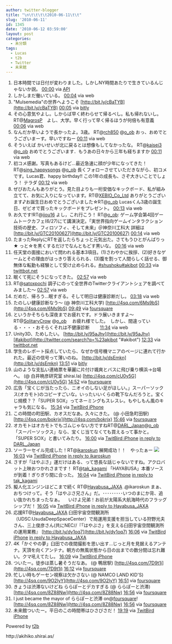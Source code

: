 ```yaml
---
author: twitter-blogger
title: "\n\t\t\t\t2010-06-11\t\t"
slug: '2010-06-11'
id: 1345
date: '2010-06-12 03:59:00'
layout: post
categories:
  - 未分類
tags:
  - Lucas
  - t2b
  - Twitter
  - 未来館
---
```


<div>

1.  <span><span>日本時間では日付が変わりました。しかしNY時間あたりで生きているんじゃないか説。</span> <span>[<span>00:00</span>](http://twitter.com/o_ob/status/15855999616) <span>via [API](http://apiwiki.twitter.com/)</span></span></span>
2.  <span><span>しかしまだ働いている。</span> <span>[<span>00:04</span>](http://twitter.com/o_ob/status/15856271536) <span>via web</span></span></span>
3.  <span><span>"Mulsemedia"の世界へようこそ [http://bit.ly/cBaTYB](http://bit.ly/cBaTYB)</span> <span>[<span>00:05</span>](http://twitter.com/o_ob/status/15856301304) <span>via [bitly](http://bit.ly)</span></span></span>
4.  <span><span>その心意気やよし。しからば早く終わらせて帰るべし。私も帰れないし。 RT@[MagrosP](http://twitter.com/MagrosP "MagrosP")　よし、大学。早く行って早く帰るほうが何倍も有意義</span> <span>[<span>00:06</span>](http://twitter.com/o_ob/status/15856389108) <span>via web</span></span></span>
5.  <span><span>なんだか早いようで長かったよ。3歳。 RT@[rch850](http://twitter.com/rch850 "rch850") @[o_ob](http://twitter.com/o_ob "o_ob") おっ、おめでとうございまーす。早いですねー</span> <span>[<span>00:11</span>](http://twitter.com/o_ob/status/15856699386) <span>via web</span></span></span>
6.  <span><span>そういえば かいせいが北に戻るとは想像もしてなかったな。 RT@[kaisei3](http://twitter.com/kaisei3 "kaisei3") @[o_ob](http://twitter.com/o_ob "o_ob") おめでとうございます．もうあの日々から三年も経ちますか</span> <span>[<span>00:11</span>](http://twitter.com/o_ob/status/15856740188) <span>via web</span></span></span>
7.  <span><span>初コメ感謝。写真もあるけど…最近急速に顔が少年になってきた！ RT@[sing_happysongs](http://twitter.com/sing_happysongs "sing_happysongs") @[o_ob](http://twitter.com/o_ob "o_ob") 長くフォローさせていただきながら、初コメです。Lucas君、happy birthday!! この1年の成長も、さぞ大きいことでしょう！ テラダ</span> <span>[<span>00:12</span>](http://twitter.com/o_ob/status/15856805780) <span>via web</span></span></span>
8.  <span><span>ぜびおたんもありがとう。見た目よりも一桁安価なキックボード、私が組み立てて、お気に入りになっています。RT@[XEBIO_Co_Ltd](http://twitter.com/XEBIO_Co_Ltd "XEBIO_Co_Ltd") ありがとうございます♪お誕生日おめでとうございました☆RT@[o_ob](http://twitter.com/o_ob "o_ob") Lucasくん3歳の誕生日、ゼビオで買ったキックボードをプレゼント。</span> <span>[<span>00:13</span>](http://twitter.com/o_ob/status/15856868418) <span>via web</span></span></span>
9.  <span><span>お久です!RT@[iiou16](http://twitter.com/iiou16 "iiou16") よし，これ行こう！ RT@[o_ob](http://twitter.com/o_ob "o_ob"): ゲーム学会第4回ゲームトークカフェ(6/27)にて講演決定。「実世界指向ゲームインタラクション技術の歴史、フィロソフィ、そして未来」＠神奈川工科大 詳細は [http://bit.ly/GTC20100627](http://bit.ly/GTC20100627)</span> <span>[<span>00:14</span>](http://twitter.com/o_ob/status/15856923834) <span>via web</span></span></span>
10.  <span><span>たまったReplyにRTを返したらちょっと元気出た。さてもうひとがんばりっ★ っと☆を黒くするだけでなんともどす黒いな。</span> <span>[<span>00:16</span>](http://twitter.com/o_ob/status/15857053861) <span>via web</span></span></span>
11.  <span><span>任天堂の面接において問われる基本3項目。(1)さわやかに挨拶、(2)好きなゲームとその理由がはっきり答えられる、(3)腹を割って人間らしく話せる、御無体な転勤も経験として受け止められる。[#shushoku](http://twitter.com/search?q=%23shushoku "#shushoku")[#akibot](http://twitter.com/search?q=%23akibot "#akibot")</span> <span>[<span>00:33</span>](http://twitter.com/o_ob/status/15858222851) <span>via [twittbot.net](http://twittbot.net/)</span></span></span>
12.  <span><span>眠くて死にそうになってきた。</span> <span>[<span>02:57</span>](http://twitter.com/o_ob/status/15867354273) <span>via web</span></span></span>
13.  <span><span>RT@[satoxpochi](http://twitter.com/satoxpochi "satoxpochi") 調子にのって全世界のTwitterクライアントシェアを調べてみました〜</span> <span>[<span>02:57</span>](http://twitter.com/o_ob/status/15867385305) <span>via web</span></span></span>
14.  <span><span>だめだ、帰ろう…眠すぎる。そして明日は健康診断だし。</span> <span>[<span>03:18</span>](http://twitter.com/o_ob/status/15868600434) <span>via web</span></span></span>
15.  <span><span>たのしい健康診断なう〜 (@ 神奈川工科大学) [http://4sq.com/6Ms9bS](http://4sq.com/6Ms9bS)</span> <span>[<span>09:49</span>](http://twitter.com/o_ob/status/15890913867) <span>via [foursquare](http://foursquare.com)</span></span></span>
16.  <span><span>というかそちらも深夜までお疲れです。ドラ展いきますよ～ RT@[SolitaryCrow](http://twitter.com/SolitaryCrow "SolitaryCrow") @[o_ob](http://twitter.com/o_ob "o_ob") 　お疲れ様でした。　しかし、間違っている・・・・おそらくそれは不健康診断　　</span> <span>[<span>11:34</span>](http://twitter.com/o_ob/status/15897307613) <span>via web</span></span></span>
17.  <span><span>Unity3D、ためしたい。 [http://bit.ly/95aJhv](http://bit.ly/95aJhv)[#akibot](http://twitter.com/search?q=%23akibot "#akibot")</span> <span>[<span>12:33</span>](http://twitter.com/o_ob/status/15901135150) <span>via [twittbot.net](http://twittbot.net/)</span></span></span>
18.  <span><span>学生のレポート採点していたら、なぜか信号機マニアのページに連れて行かれた。最近の信号って薄いのね。 [http://bit.ly/dsEmkn](http://bit.ly/dsEmkn)</span> <span>[<span>13:51</span>](http://twitter.com/o_ob/status/15905549111) <span>via [bitly](http://bit.ly)</span></span></span>
19.  <span><span>山のような支払い連絡票を華麗に片付け颯爽とバスに飛び乗り横浜→台場へ。 (@ 白井暁彦研究室 shirai.la) [http://4sq.com/cU0y5G](http://4sq.com/cU0y5G)</span> <span>[<span>14:52</span>](http://twitter.com/o_ob/status/15908301927) <span>via [foursquare](http://foursquare.com)</span></span></span>
20.  <span><span>広告「宝くじが当たったら、ニオイのしない足がほしい。」スーパーソックス(オカモト)のコピーすごいな。いったいいくらの靴下なんだろうと。宝くじ規模？？「SUPER SOX」ってネーミングもスレスレ。もやしもん風のキャラも気になる。</span> <span>[<span>15:34</span>](http://twitter.com/o_ob/status/15910041176) <span>via [TwitBird iPhone](http://www.nibirutech.com)</span></span></span>
21.  <span><span>この時間の町田駅、カオスだなあ。久々にきた。 (@ 小田急町田駅) [http://4sq.com/bokrjx](http://4sq.com/bokrjx)</span> <span>[<span>15:46</span>](http://twitter.com/o_ob/status/15910508846) <span>via [foursquare](http://foursquare.com)</span></span></span>
22.  <span><span>オカモトはオカモトでもゴムじゃない方ですねRT@[DARL_Japan](http://twitter.com/DARL_Japan "DARL_Japan")@[o_ob](http://twitter.com/o_ob "o_ob") 「スーパーソックス」なら、宝くじ当てなくても買えるって事かと。「SUPER S○X」と書いてみたり。</span> <span>[<span>16:00</span>](http://twitter.com/o_ob/status/15911034886) <span>via [TwitBird iPhone](http://www.nibirutech.com)</span> [in reply to DARL_Japan](http://twitter.com/DARL_Japan/status/15910467088)</span></span>
23.  <span><span>ソーラーセイル完成した！RT@[ikaroskun](http://twitter.com/ikaroskun "ikaroskun") 展開成功！！　やったぁー [![](http://twitpic.com/show/thumb/1vovww)](http://twitpic.com/1vovww)</span> <span>[<span>16:03</span>](http://twitter.com/o_ob/status/15911160750) <span>via [TwitBird iPhone](http://www.nibirutech.com)</span> [ in reply to ikaroskun](http://twitter.com/ikaroskun/status/15896146323)</span></span>
24.  <span><span>さすが「はやぶさ」運だけはある、って悠長な話じゃないですね。アクロバット上映おつかれさまです！ RT@[tak_kagami](http://twitter.com/tak_kagami "tak_kagami") 「HAYABUSA」本番ソースが到着！ぎりぎり間に合った。</span> <span>[<span>16:04</span>](http://twitter.com/o_ob/status/15911209355) <span>via [TwitBird iPhone](http://www.nibirutech.com)</span> [in reply to tak_kagami](http://twitter.com/tak_kagami/status/15898789612)</span></span>
25.  <span><span>擬人化エンジンはどこまで続く RT@[Hayabusa_JAXA](http://twitter.com/Hayabusa_JAXA "Hayabusa_JAXA") .@ikaroskun まぁ、おちつけって。そう「はやぶさ兄さん」だ。･････････いつのまにか背、追い抜かれちまったなぁ。 　いけよ兄弟！お前が太陽系大航海時代のフラッグシップだ！</span> <span>[<span>16:05</span>](http://twitter.com/o_ob/status/15911261535) <span>via [TwitBird iPhone](http://www.nibirutech.com)</span> [in reply to Hayabusa_JAXA](http://twitter.com/Hayabusa_JAXA/status/15900404353)</span></span>
26.  <span><span>応援RT@[Hayabusa_JAXA](http://twitter.com/Hayabusa_JAXA "Hayabusa_JAXA") 臼田宇宙空間観測所（UDSC:UsudaDeepSpaceCenter）で局運用支援を担当している狩野光夫さん、三上俊彦さん(共にNEC//『「はやぶさ」を支える臼田宇宙空間観測所の運用業務』 [http://bit.ly/dy1oq7](http://bit.ly/dy1oq7)</span> <span>[<span>16:06</span>](http://twitter.com/o_ob/status/15911302892) <span>via [TwitBird iPhone](http://www.nibirutech.com)</span> [in reply to Hayabusa_JAXA](http://twitter.com/Hayabusa_JAXA/status/15902347129)</span></span>
27.  <span><span>4K「かぐやの夢」臼田での夜間撮影を思い出す...じっと月を見据えるアンテナ。天頂を向くアンテナ。朝方の無風状態から日の出までの数分間は忘れ難い。クマ吼えてたし。</span> <span>[<span>16:09</span>](http://twitter.com/o_ob/status/15911399759) <span>via [TwitBird iPhone](http://www.nibirutech.com)</span></span></span>
28.  <span><span>ついたー。徒歩は蒸し暑そうだなあ。 (@ 鴨居駅) [http://4sq.com/7D9t1i](http://4sq.com/7D9t1i)</span> <span>[<span>16:12</span>](http://twitter.com/o_ob/status/15911518059) <span>via [foursquare](http://foursquare.com)</span></span></span>
29.  <span><span>忙しい時もゲーセン視察は欠かさない (@ NAMCO LAND KID'S) [http://4sq.com/9O2IyY](http://4sq.com/9O2IyY)</span> <span>[<span>16:51</span>](http://twitter.com/o_ob/status/15912955972) <span>via [foursquare](http://foursquare.com)</span></span></span>
30.  <span><span>きょうは渋滞ないけどね ららぽーとデカすぎる (@ ららぽーと渋滞) [http://4sq.com/8Z88Nw](http://4sq.com/8Z88Nw)</span> <span>[<span>16:56</span>](http://twitter.com/o_ob/status/15913144719) <span>via [foursquare](http://foursquare.com)</span></span></span>
31.  <span><span>I just became the mayor of ららぽーと渋滞 on@[foursquare](http://twitter.com/foursquare "foursquare")! [http://4sq.com/8Z88Nw](http://4sq.com/8Z88Nw)</span> <span>[<span>16:56</span>](http://twitter.com/o_ob/status/15913144764) <span>via [foursquare](http://foursquare.com)</span></span></span>
32.  <span><span>未来館ついたー。平日のこの時間帯はひさびさだ！</span> <span>[<span>19:19</span>](http://twitter.com/o_ob/status/15918395356) <span>via [TwitBird iPhone](http://www.nibirutech.com)</span></span></span>

</div>

Powered by [t2b](http://t2b.utilz.jp/)

<div>http://akihiko.shirai.as/</div>